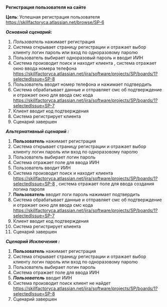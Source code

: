 ﻿**Регистрация  пользователя на сайте**

**Цель**: Успешная регистрация пользователя <https://skillfactoryca.atlassian.net/browse/SP-6> 

***Основной сценарий:***

1. *Пользователь* нажимает регистрация 
1. Система открывает страницу регистрации и отражает выбор клиенту логин пароль или вход по одноразовому паролю
1. Пользователь выбирает одноразовый пароль и вводит ИИН 
1. Система производит поиск и находит клиента , система отражает окно ввода номера телефона <https://skillfactoryca.atlassian.net/jira/software/projects/SP/boards/1?selectedIssue=SP-8> 
1. Пользователь вводит номер телефона и нажимает подтвердить 
1. Система обрабатывает данные и отправляет смс об подтверждение и отражает окно для ввода смс кода <https://skillfactoryca.atlassian.net/jira/software/projects/SP/boards/1?selectedIssue=SP-7> 
1. Клиент вводит код подтверждения 
1. Система регистрирует клиента 
1. Сценарий завершен 

***Альтернативный сценарий :***

1. **Пользователь** нажимает регистрация 
1. Система открывает страницу регистрации и отражает выбор клиенту логин пароль или вход по одноразовому паролю
1. Пользователь выбирает логин пароль
1. Система отражает поле для ввода ИИН 
1. Пользователь вводит ИИН 
1. Система производит поиск и находит клиента <https://skillfactoryca.atlassian.net/jira/software/projects/SP/boards/1?selectedIssue=SP-8> , система отражает поле для ввода создания логина пароля 
1. **Пользователь** вводит логи пароль нажимает подтвердить 
1. Система обрабатывает данные и отправляет смс об подтверждение и отражает окно для ввода смс кода <https://skillfactoryca.atlassian.net/jira/software/projects/SP/boards/1?selectedIssue=SP-7> 
1. Клиент вводит код подтверждения 
1. Система регистрирует клиента 
1. Сценарий завершен 

***Сценарий Исключения :***

1. **Пользователь** нажимает регистрация 
1. Система открывает страницу регистрации и отражает выбор клиенту логин пароль или вход по одноразовому паролю
1. Пользователь выбирает логин пароль
1. Система отражает поле для ввода ИИН 
1. ***Пользователь*** вводит ИИН 
1. Система производит поиск клиент не найдет <https://skillfactoryca.atlassian.net/jira/software/projects/SP/boards/1?selectedIssue=SP-8> 
1. Сценарий завершен 

